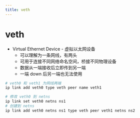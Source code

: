 ```yaml
---
title: veth
---
```


# veth

- Virtual Ethernet Device - 虚拟以太网设备
  - 可以理解为一条网线，有两头
  - 可用于连接不同网络命名空间，桥接不同物理设备
  - 数据从一端接收后立即传到另一端
  - 一端 down 后另一端也无法使用

```bash
# veth0 和 veth1 为网线两端
ip link add veth0 type veth peer name veth1

# 修改 veth0 到 netns
ip link set veth0 netns ns1
# 创建到 netns
ip link add veth0 netns ns1 type veth peer veth1 netns ns2
```
